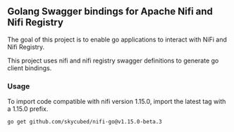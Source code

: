 ## Golang Swagger bindings for Apache Nifi and Nifi Registry

The goal of this project is to enable go applications to interact with NiFi and Nifi Registry.

This project uses nifi and nifi registry swagger definitions to generate go client bindings.

### Usage

To import code compatible with nifi version 1.15.0, import the latest tag with a 1.15.0 prefix.

``
go get github.com/skycubed/nifi-go@v1.15.0-beta.3
``
